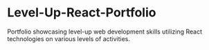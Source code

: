 # Level-Up-React-Portfolio
Portfolio showcasing level-up web development skills utilizing React technologies on various levels of activities.
